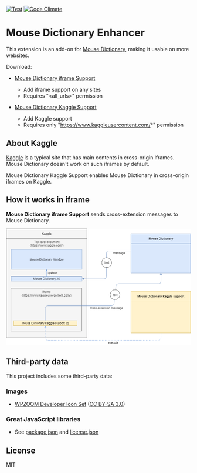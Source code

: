 [![Test](https://github.com/wtetsu/mouse-dictionary-iframe/workflows/Test/badge.svg)](https://github.com/wtetsu/mouse-dictionary-iframe/actions?query=workflow%3ATest)
[![Code Climate](https://codeclimate.com/github/wtetsu/mouse-dictionary-iframe/badges/gpa.svg)](https://codeclimate.com/github/wtetsu/mouse-dictionary-iframe)

# Mouse Dictionary Enhancer

This extension is an add-on for [Mouse Dictionary](https://github.com/wtetsu/mouse-dictionary), making it usable on more websites.

Download:

- [Mouse Dictionary iframe Support](https://chrome.google.com/webstore/detail/nigglogmamjbcnljijokibobpcfgmdfn)
  - Add iframe support on any sites
  - Requires "<all_urls>" permission

- [Mouse Dictionary Kaggle Support](https://chrome.google.com/webstore/detail/bepofoammpdjhfdibmlghoaljkemineg)
  - Add Kaggle support
  - Requires only "https://www.kaggleusercontent.com/*" permission



## About Kaggle

[Kaggle](https://www.kaggle.com/) is a typical site that has main contents in cross-origin iframes. Mouse Dictionary doesn't work on such iframes by default.

Mouse Dictionary Kaggle Support enables Mouse Dictionary in cross-origin iframes on Kaggle.

## How it works in iframe

**Mouse Dictionary iframe Support** sends cross-extension messages to Mouse Dictionary.

![](img/outline.png)


## Third-party data

This project includes some third-party data:

### Images

- [WPZOOM Developer Icon Set](https://www.iconfinder.com/iconsets/wpzoom-developer-icon-set) ([CC BY-SA 3.0](https://creativecommons.org/licenses/by-sa/3.0/))

### Great JavaScript libraries

- See [package.json](./package.json) and [license.json](https://github.com/wtetsu/mouse-dictionary-enhancer/actions/workflows/license.yml)

## License

MIT
